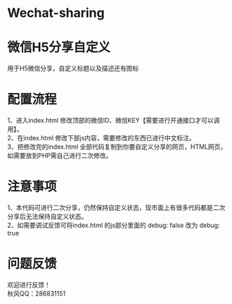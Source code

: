 # Wechat-sharing
# 微信H5分享自定义
用于H5微信分享，自定义标题以及描述还有图标
# 配置流程
1、进入index.html 修改顶部的微信ID、微信KEY【需要进行开通接口才可以调用】。
<br>
2、在index.html 修改下部js内容，需要修改的东西已进行中文标注。
<br>
3、把修改完的index.html 全部代码复制到你要自定义分享的网页，HTML网页，如需要放到PHP需自己进行二次修改。
<br>
# 注意事项
1、本代码可进行二次分享，仍然保持自定义状态，现市面上有很多代码都是二次分享后无法保持自定义状态。
<br>
2、如需要调试反馈可将index.html 的js部分里面的 debug: false 改为 debug: true
<br>
# 问题反馈
欢迎进行反馈！<br>
秋风QQ：286831151
